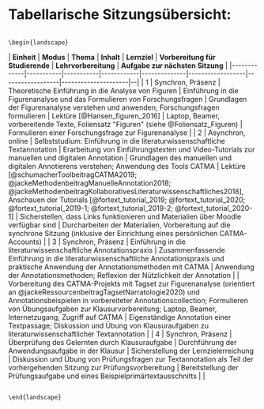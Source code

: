 # Tabellarische Sitzungsübersicht: 
```{=latex}

\begin{landscape}

```



| **Einheit** | **Modus** | **Thema** | **Inhalt** | **Lernziel** | **Vorbereitung für Studierende** | **Lehrvorbereitung** | **Aufgabe zur nächsten Sitzung** |
|-------------|-----------|-----------|------------|--------------|------------------|------------------|---------------------|--|
|   1     |   Synchron, Präsenz   |   Theoretische Einführung in die Analyse von Figuren   |   Einführung in die Figurenanalyse und das Formulieren von Forschungsfragen   |   Grundlagen der Figurenanalyse verstehen und anwenden; Forschungsfragen formulieren   |   Lektüre [@Hansen_figuren_2016]   |   Laptop, Beamer, vorbereitende Texte, Foliensatz "Figuren" (siehe @Foliensatz_Figuren)   |   Formulieren einer Forschungsfrage zur Figurenanalyse   |
|   2     |   Asynchron, online   |   Selbststudium: Einführung in die literaturwissenschaftliche Textannotation   |   Erarbeitung von Einführungstexten und Video-Tutorials zur manuellen und digitalen Annotation   |   Grundlagen des manuellen und digitalen Annotierens verstehen; Anwendung des Tools CATMA   |   Lektüre [@schumacherToolbeitragCATMA2019; @jackeMethodenbeitragManuelleAnnotation2018; @jackeMethodenbeitragKollaborativesLiteraturwissenschaftliches2018], Anschauen der Tutorials [@fortext_tutorial_2019; @fortext_tutorial_2020; @fortext_tutorial_2019-1; @fortext_tutorial_2019-2; @fortext_tutorial_2020-1]  |   Sicherstellen, dass Links funktionieren und Materialien über Moodle verfügbar sind   |   Durcharbeiten der Materialien, Vorbereitung auf die synchrone Sitzung (inklusive der Einrichtung eines persönlichen CATMA-Accounts)   |
|   3     |   Synchron, Präsenz   |   Einführung in die literaturwissenschaftliche Annotationspraxis   |   Zusammenfassende Einführung in die literaturwissenschaftliche Annotationspraxis und praktische Anwendung der Annotationsmethoden mit CATMA   |   Anwendung der Annotationsmethoden; Reflexion der Nützlichkeit der Annotation   |   |   Vorbereitung des CATMA-Projekts mit Tagset zur Figurenanalyse (orientiert an @jackeRessourcenbeitragTagsetNarratologie2020) und Annotationsbeispielen in vorbereiteter Annotationscollection; Formulieren von Übungsaufgaben zur Klausurvorbereitung; Laptop, Beamer, Internetzugang, Zugriff auf CATMA   |   Eigenständige Annotation einer Textpassage; Diskussion und Übung von Klausuraufgaben zu literaturwissenschaftlicher Textannotation   |
|   4     |   Synchron, Präsenz   |   Überprüfung des Gelernten durch Klausuraufgabe   |   Durchführung der Anwendungsaufgabe in der Klausur   |   Sicherstellung der Lernzielerreichung   |   Diskussion und Übung von Prüfungsfragen zur Textannotation als Teil der vorhergehenden Sitzung zur Prüfungsvorbereitung   |    Bereitstellung der Prüfungsaufgabe und eines Beispielprimärtextausschnitts   |    |



```{=latex}

\end{landscape}

```


